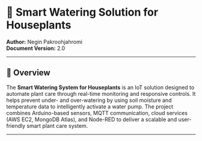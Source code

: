 # 🌿 Smart Watering Solution for Houseplants

**Author:** Negin Pakroohjahromi  
**Document Version:** 2.0  

---

## 📘 Overview

The **Smart Watering System for Houseplants** is an IoT solution designed to automate plant care through real-time monitoring and responsive controls. It helps prevent under- and over-watering by using soil moisture and temperature data to intelligently activate a water pump. The project combines Arduino-based sensors, MQTT communication, cloud services (AWS EC2, MongoDB Atlas), and Node-RED to deliver a scalable and user-friendly smart plant care system.

---
